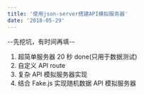 ```yaml
---
title: '使用json-server搭建API模拟服务器'
date: '2018-05-29'
---
```


--先挖坑，有时间再填--

1. 超简单服务器 20 秒 done(只用于数据测试)
2. 自定义 API route
3. 复杂 API 模拟服务器实现
4. 结合 Fake.js 实现随机数据 API 模拟服务器
